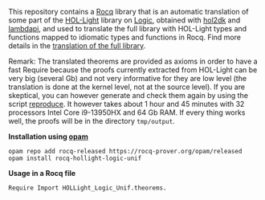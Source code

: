 This repository contains a [Rocq](https://coq.inria.fr/) library that is an automatic translation of some part of the [HOL-Light](https://github.com/jrh13/hol-light) library on [Logic](https://github.com/jrh13/hol-light/blob/master/Logic/make.ml), obtained with [hol2dk](https://github.com/Deducteam/hol2dk) and [lambdapi](https://github.com/Deducteam/lambdapi), and used to translate the full library with HOL-Light types and functions mapped to idiomatic types and functions in Rocq. Find more details in the [translation of the full library](https://github.com/Deducteam/coq-hol-light-Logic2).

Remark: The translated theorems are provided as axioms in order to have a fast Require because the proofs currently extracted from HOL-Light can be very big (several Gb) and not very informative for they are low level (the translation is done at the kernel level, not at the source level). If you are skeptical, you can however generate and check them again by using the script [reproduce](https://github.com/Deducteam/rocq-hollight-logic-unif/blob/main/reproduce). It however takes about 1 hour and 45 minutes with 32 processors Intel Core i9-13950HX and 64 Gb RAM. If every thing works well, the proofs will be in the directory `tmp/output`.

**Installation using [opam](https://opam.ocaml.org/)**

```
opam repo add rocq-released https://rocq-prover.org/opam/released
opam install rocq-hollight-logic-unif
```

**Usage in a Rocq file**

```
Require Import HOLLight_Logic_Unif.theorems.
```

